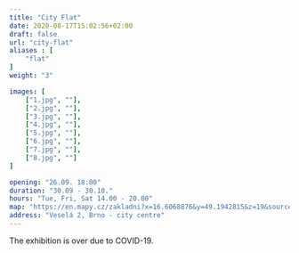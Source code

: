 ```yaml
---
title: "City Flat"
date: 2020-08-17T15:02:56+02:00
draft: false
url: "city-flat"
aliases : [
    "flat"
]
weight: "3"

images: [
    ["1.jpg", ""],
    ["2.jpg", ""],
    ["3.jpg", ""],
    ["4.jpg", ""],
    ["5.jpg", ""],
    ["6.jpg", ""],
    ["7.jpg", ""],
    ["8.jpg", ""]
]

opening: "26.09. 18:00"
duration: "30.09 - 30.10."
hours: "Tue, Fri, Sat 14.00 - 20.00"
map: "https://en.mapy.cz/zakladni?x=16.6068876&y=49.1942815&z=19&source=addr&id=8896610"
address: "Veselá 2, Brno - city centre"
---
```


The exhibition is over due to COVID-19.
